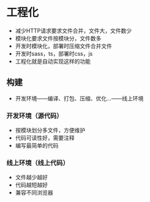 # 工程化
* 减少HTTP请求要求文件合并，文件大，文件数少
* 模块化要求文件按模块分，文件数多
* 开发时模块化，部署时压缩文件合并文件
* 开发时sass，ts，部署时css，js
* 工程化就是自动实现这样的功能

## 构建
* 开发环境——编译、打包、压缩、优化...——线上环境
### 开发环境（源代码）
* 按模块划分多文件，方便维护
* 代码可读性好，需要注释
* 编写最简单的代码

### 线上环境（线上代码）
* 文件越少越好
* 代码越短越好
* 兼容不同浏览器

 